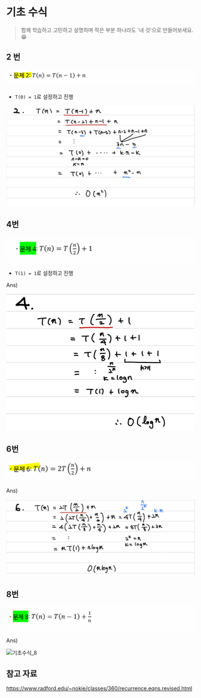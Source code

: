 # 기초 수식

> 함께 학습하고 고민하고 설명하며 작은 부분 하나라도 '내 것'으로 만들어보세요. 😁



## 2 번

![기초수식_2](4_기초수식.assets/기초수식_2.PNG)

- `T(0) = 1`로 설정하고 진행

![image-20210928145148555](4_기초수식.assets/image-20210928145148555.png)



## 4번

![기초수식_4](4_기초수식.assets/기초수식_4.PNG)

- `T(1) = 1`로 설정하고 진행

Ans)

![image-20210928145358958](4_기초수식.assets/image-20210928145358958.png)




## 6번

![기초수식_6](4_기초수식.assets/기초수식_6.PNG)

Ans)

![image-20210928145514252](4_기초수식.assets/image-20210928145514252.png)






## 8번

![기초수식_8](4_기초수식.assets/기초수식_8.PNG)

Ans)

![기초수식_8](file://C:\Users\vwv15\Desktop\%EC%A3%BC%EC%98%81%ED%95%9C\%EB%AC%B8%EC%A0%9C\4_%EA%B8%B0%EC%B4%88%EC%88%98%EC%8B%9D.assets\%EA%B8%B0%EC%B4%88%EC%88%98%EC%8B%9D_8.PNG?lastModify=1632808552)




## 참고 자료

https://www.radford.edu/~nokie/classes/360/recurrence.eqns.revised.html
